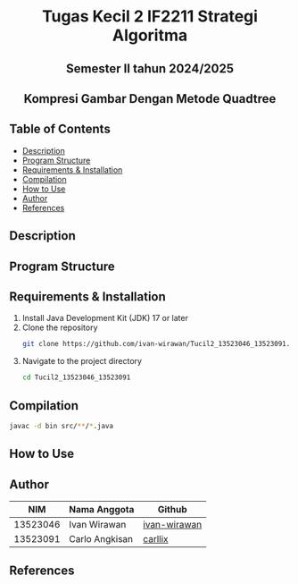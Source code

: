 <h1 align="center">Tugas Kecil 2 IF2211 Strategi Algoritma</h1>
<h2 align="center">Semester II tahun 2024/2025</h2>
<h2 align="center">Kompresi Gambar Dengan Metode Quadtree</h2>

## Table of Contents
- [Description](#description)
- [Program Structure](#program-structure)
- [Requirements & Installation](#requirements--installation)
- [Compilation](#compilation)
- [How to Use](#how-to-use)
- [Author](#author)
- [References](#references)

## Description

## Program Structure

## Requirements & Installation
1. Install Java Development Kit (JDK) 17 or later
2. Clone the repository
    ```bash
    git clone https://github.com/ivan-wirawan/Tucil2_13523046_13523091.git
    ```
3. Navigate to the project directory
    ```bash
    cd Tucil2_13523046_13523091
    ```

## Compilation

```bash
javac -d bin src/**/*.java
```

## How to Use


## Author
| **NIM**  | **Nama Anggota**               | **Github** |
| -------- | ------------------------------ | ---------- |
| 13523046 | Ivan Wirawan                   | [ivan-wirawan](https://github.com/ivan-wirawan) |
| 13523091 | Carlo Angkisan                 | [carllix](https://github.com/carllix) | 

## References